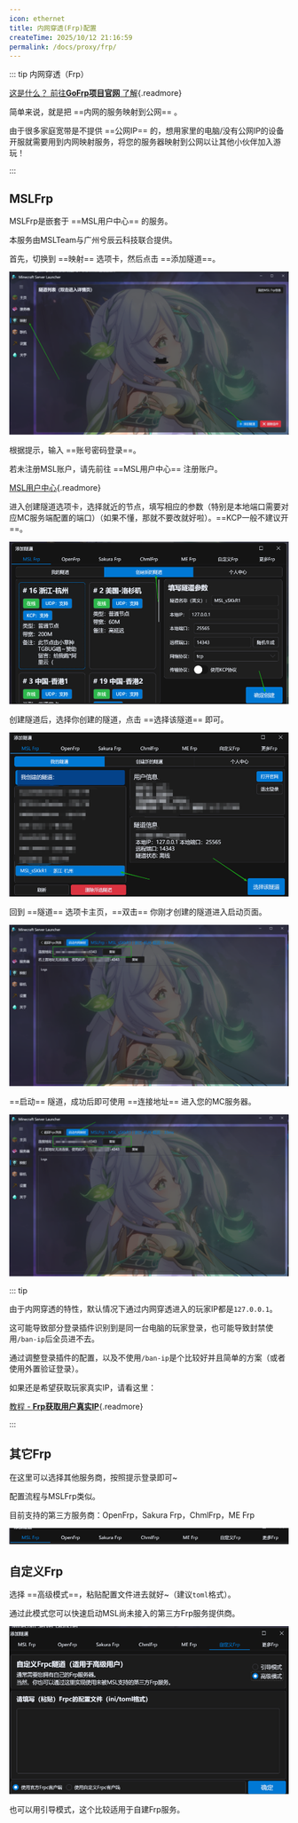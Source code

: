 ```yaml
---
icon: ethernet
title: 内网穿透(Frp)配置
createTime: 2025/10/12 21:16:59
permalink: /docs/proxy/frp/
---
```

::: tip 内网穿透（Frp）

[这是什么？ 前往**GoFrp项目官网** 了解](https://gofrp.org/zh-cn/){.readmore}

简单来说，就是把 ==内网的服务映射到公网== 。

由于很多家庭宽带是不提供 ==公网IP== 的，想用家里的电脑/没有公网IP的设备开服就需要用到内网映射服务，将您的服务器映射到公网以让其他小伙伴加入游玩！

:::

## MSLFrp

<LinkCard title="MSLFrp" icon="cloud" href="https://user.mslmc.net" >

MSLFrp是嵌套于 ==MSL用户中心== 的服务。

本服务由MSLTeam与广州兮辰云科技联合提供。

</LinkCard>

首先，切换到 ==映射== 选项卡，然后点击 ==添加隧道==。

![img](./assets/image-20250524223145966-1760596063773-1.png)

根据提示，输入 ==账号密码登录==。

若未注册MSL账户，请先前往 ==MSL用户中心== 注册账户。

[MSL用户中心](https://user.mslmc.net){.readmore}

进入创建隧道选项卡，选择就近的节点，填写相应的参数（特别是本地端口需要对应MC服务端配置的端口）（如果不懂，那就不要改就好啦）。==KCP一般不建议开==。

![img](./assets/image-20250524223456192-1760596168730-4.png)

创建隧道后，选择你创建的隧道，点击 ==选择该隧道== 即可。

![img](./assets/image-20250524223731317-1760596177437-7.png)

回到 ==隧道== 选项卡主页，==双击== 你刚才创建的隧道进入启动页面。

![img](./assets/image-20250524223954001-1760596222163-10.png)

==启动== 隧道，成功后即可使用 ==连接地址== 进入您的MC服务器。

![img](./assets/image-20250524223954001-1760596242926-13.png)

::: tip

由于内网穿透的特性，默认情况下通过内网穿透进入的玩家IP都是`127.0.0.1`。

这可能导致部分登录插件识别到是同一台电脑的玩家登录，也可能导致封禁使用`/ban-ip`后全员进不去。

通过调整登录插件的配置，以及不使用`/ban-ip`是个比较好并且简单的方案（或者使用外置验证登录）。

如果还是希望获取玩家真实IP，请看这里：

[教程 - **Frp获取用户真实IP**](/docs/proxy/frp-real-ip/){.readmore}

:::

## 其它Frp

在这里可以选择其他服务商，按照提示登录即可~

配置流程与MSLFrp类似。

目前支持的第三方服务商：OpenFrp，Sakura Frp，ChmlFrp，ME Frp

![img](./assets/image-20250524222934498-1760596734314-16.png)

## 自定义Frp

选择 ==高级模式==，粘贴配置文件进去就好~（建议`toml`格式）。

通过此模式您可以快速启动MSL尚未接入的第三方Frp服务提供商。

![img](./assets/image-20250524224419812-1760596755577-19.png)

也可以用引导模式，这个比较适用于自建Frp服务。
